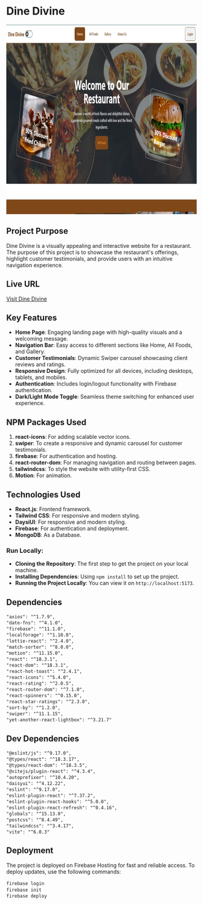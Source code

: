 # Dine Divine

<div>
  <img height="500" src="./src/assets/projectImage/image1.jpg" />
</div>

###
## Project Purpose
Dine Divine is a visually appealing and interactive website for a restaurant. The purpose of this project is to showcase the restaurant's offerings, highlight customer testimonials, and provide users with an intuitive navigation experience.

## Live URL
[Visit Dine Divine](https://dine-divine-0.web.app/)

## Key Features
- **Home Page**: Engaging landing page with high-quality visuals and a welcoming message.
- **Navigation Bar**: Easy access to different sections like Home, All Foods, and Gallery.
- **Customer Testimonials**: Dynamic Swiper carousel showcasing client reviews and ratings.
- **Responsive Design**: Fully optimized for all devices, including desktops, tablets, and mobiles.
- **Authentication**: Includes login/logout functionality with Firebase authentication.
- **Dark/Light Mode Toggle**: Seamless theme switching for enhanced user experience.

## NPM Packages Used
1. **react-icons**: For adding scalable vector icons.
2. **swiper**: To create a responsive and dynamic carousel for customer testimonials.
3. **firebase**: For authentication and hosting.
4. **react-router-dom**: For managing navigation and routing between pages.
5. **tailwindcss**: To style the website with utility-first CSS.
5. **Motion**: For animation.


## Technologies Used
- **React.js**: Frontend framework.
- **Tailwind CSS**: For responsive and modern styling.
- **DaysiUI**: For responsive and modern styling.
- **Firebase**: For authentication and deployment.
- **MongoDB**: As a Database.

### Run Locally:
- **Cloning the Repository**: The first step to get the project on your local machine.
- **Installing Dependencies**: Using `npm install` to set up the project.
- **Running the Project Locally**: You can view it on `http://localhost:5173`.

## Dependencies
    "axios": "^1.7.9",
    "date-fns": "^4.1.0",
    "firebase": "^11.1.0",
    "localforage": "^1.10.0",
    "lottie-react": "^2.4.0",
    "match-sorter": "^8.0.0",
    "motion": "^11.15.0",
    "react": "^18.3.1",
    "react-dom": "^18.3.1",
    "react-hot-toast": "^2.4.1",
    "react-icons": "^5.4.0",
    "react-rating": "^2.0.5",
    "react-router-dom": "^7.1.0",
    "react-spinners": "^0.15.0",
    "react-star-ratings": "^2.3.0",
    "sort-by": "^1.2.0",
    "swiper": "^11.1.15",
    "yet-another-react-lightbox": "^3.21.7"

## Dev Dependencies 
    "@eslint/js": "^9.17.0",
    "@types/react": "^18.3.17",
    "@types/react-dom": "^18.3.5",
    "@vitejs/plugin-react": "^4.3.4",
    "autoprefixer": "^10.4.20",
    "daisyui": "^4.12.22",
    "eslint": "^9.17.0",
    "eslint-plugin-react": "^7.37.2",
    "eslint-plugin-react-hooks": "^5.0.0",
    "eslint-plugin-react-refresh": "^0.4.16",
    "globals": "^15.13.0",
    "postcss": "^8.4.49",
    "tailwindcss": "^3.4.17",
    "vite": "^6.0.3"

## Deployment
The project is deployed on Firebase Hosting for fast and reliable access. To deploy updates, use the following commands:
```bash
firebase login
firebase init
firebase deploy
```

